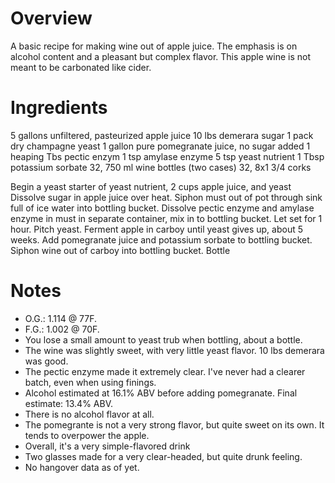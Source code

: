 # Overview
A basic recipe for making wine out of apple juice. The emphasis is on 
alcohol content and a pleasant but complex flavor. This apple wine
is not meant to be carbonated like cider.

# Ingredients
5 gallons unfiltered, pasteurized apple juice
10 lbs demerara sugar
1 pack dry champagne yeast
1 gallon pure pomegranate juice, no sugar added
1 heaping Tbs pectic enzym
1 tsp amylase enzyme
5 tsp yeast nutrient
1 Tbsp potassium sorbate
32, 750 ml wine bottles (two cases)
32, 8x1 3/4 corks

Begin a yeast starter of yeast nutrient, 2 cups apple juice, and yeast
Dissolve sugar in apple juice over heat.
Siphon must out of pot through sink full of ice water into bottling bucket.
Dissolve pectic enzyme and amylase enzyme in must in separate container, mix in to bottling bucket.
Let set for 1 hour.
Pitch yeast.
Ferment apple in carboy until yeast gives up, about 5 weeks.
Add pomegranate juice and potassium sorbate to bottling bucket.
Siphon wine out of carboy into bottling bucket.
Bottle

# Notes
* O.G.:  1.114 @ 77F. 
* F.G.: 1.002 @ 70F.
* You lose a small amount to yeast trub when bottling, about a bottle.
* The wine was slightly sweet, with very little yeast flavor. 10 lbs demerara was good.
* The pectic enzyme made it extremely clear. I've never had a clearer batch, even when using finings.
* Alcohol estimated at 16.1% ABV before adding pomegranate. Final estimate: 13.4% ABV.
* There is no alcohol flavor at all. 
* The pomegrante is not a very strong flavor, but quite sweet on its own. It tends to overpower the apple.
* Overall, it's a very simple-flavored drink
* Two glasses made for a very clear-headed, but quite drunk feeling.
* No hangover data as of yet.
